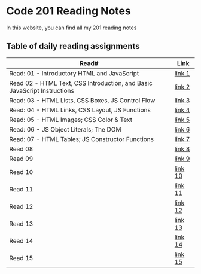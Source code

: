 # Code 201 Reading Notes

In this website, you can find all my 201 reading notes

## Table of daily reading assignments

Read#    |  Link
-----------|--------------
Read: 01 - Introductory HTML and JavaScript     |  [link 1](https://shadizak.github.io/reading-notes/Class-01)
Read 02 - HTML Text, CSS Introduction, and Basic JavaScript Instructions     |  [link 2](https://shadizak.github.io/reading-notes/Class-02)
Read: 03 - HTML Lists, CSS Boxes, JS Control Flow     |   [link 3](https://shadizak.github.io/reading-notes/Class-03)
Read: 04 - HTML Links, CSS Layout, JS Functions     |  [link 4](https://shadizak.github.io/reading-notes/Class-04)
Read: 05 - HTML Images; CSS Color & Text     |  [link 5](https://shadizak.github.io/reading-notes/Class-05)
Read: 06 - JS Object Literals; The DOM     |  [link 6](https://shadizak.github.io/reading-notes/Class-06)
Read: 07 - HTML Tables; JS Constructor Functions     |  [link 7](https://shadizak.github.io/reading-notes/Class-07)
Read 08     |  [link 8]()
Read 09     |  [link 9]()
Read 10    |  [link 10]()
Read 11    |  [link 11]()
Read 12    |  [link 12]()
Read 13    |  [link 13]()
Read 14    |  [link 14]()
Read 15    |  [link 15]()
